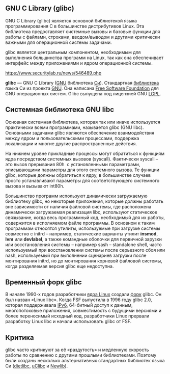 ## GNU C Library (glibc)

GNU C Library (glibc) является основной библиотекой языка программирования C в большинстве дистрибутивов Linux. Эта библиотека предоставляет системные вызовы и базовые функции для работы с файлами, строками, вводом/выводом и другими критически важными для операционной системы задачами.  
  
glibc является центральным компонентом, необходимым для выполнения большинства программ на Linux, так как она обеспечивает интерфейс между приложениями и ядром операционной системы.

https://www.securitylab.ru/news/546489.php

**glibc** — GNU C Library ([GNU](https://dic.academic.ru/dic.nsf/ruwiki/2181) библиотека [Си](https://dic.academic.ru/dic.nsf/ruwiki/7630)). Стандартная [библиотека](https://dic.academic.ru/dic.nsf/ruwiki/10141) языка Си из проекта [GNU](https://dic.academic.ru/dic.nsf/ruwiki/2181). Она написана [Free Software Foundation](https://dic.academic.ru/dic.nsf/ruwiki/726865) для GNU операционных систем. Glibc выпущена под лицензией GNU [LGPL](https://dic.academic.ru/dic.nsf/ruwiki/733835).

## Системная библиотека GNU libc

Основная системная библиотека, которая так или иначе используется практически всеми программами, называется glibc (GNU libc). Основными задачами glibc являются обеспечение взаимодействия между ядром и пользовательскими процессами, поддержка локализации и многие другие распространенные действия.

На нижнем уровне прикладные процессы могут обратиться к функциям ядра посредством системных вызовов (syscall). Фактически syscall – это вызов прерывания 80h  с установленными параметрами, описывающими параметры для этого системного вызова. Те функции glibc, которые должны обратиться к ядру, в большинстве случаев просто устанавливают параметры для соответствующего системного вызова и вызывают int80h.

Большинство программ используют динамически загружаемую библиотеку glibc, но некоторые приложения, которые должны работать вне зависимости от наличия файловой системы, где расположена динамически загружаемая реализация libc, используют статическое связывание, когда весь программный код, необходимый для их работы, содержится в исполняемом файле программы. В основном к таким программам относятся утилиты, используемые при загрузке системы совместно с initrd – например, статические варианты утилит **insmod**, **lvm** или **devlabel**, а также командные оболочки для первичной зарузки или восстановления системы – например sash – standalone shell, часто используемый при восстановлении системы после серьезного сбоя или nash, используемый при выполнении сценариев загрузки после монтирования initrd, но до монтирования корневой файловой системы, когда разделяемая версия glibc еще недоступна.

## Временный форк glibc

В начале 1990-х годов разработчики [ядра Linux](https://dic.academic.ru/dic.nsf/ruwiki/634) создали [форк](https://dic.academic.ru/dic.nsf/ruwiki/199567) glibc. Он был назван «Linux libc». Когда FSF выпустила в 1996 году glibc 2.0, которая поддерживала [IPv6](https://dic.academic.ru/dic.nsf/ruwiki/12084), 64-битный доступ к данным, многопотоковые приложения, совместимость с будущими версиями и более переносимый исходный код, разработчики Linux прервали разработку Linux libc и начали использовать glibc от FSF.

## Критика

glibc часто критикуют за её «раздутость» и медленную скорость работы по сравнению с другими прошлыми библиотеками. Поэтому были созданы несколько альтернативных стандартных библиотек языка Си ([dietlibc](https://dic.academic.ru/dic.nsf/ruwiki/603922), [uClibc](https://dic.academic.ru/dic.nsf/ruwiki/503043) и [Newlib](https://dic.academic.ru/dic.nsf/ruwiki/607720)).